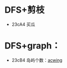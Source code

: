 # DFS+剪枝
- 23cA4 买瓜
  
# DFS+graph：
- 23cB4 岛屿个数：[acwing](https://www.acwing.com/solution/content/186361/)
